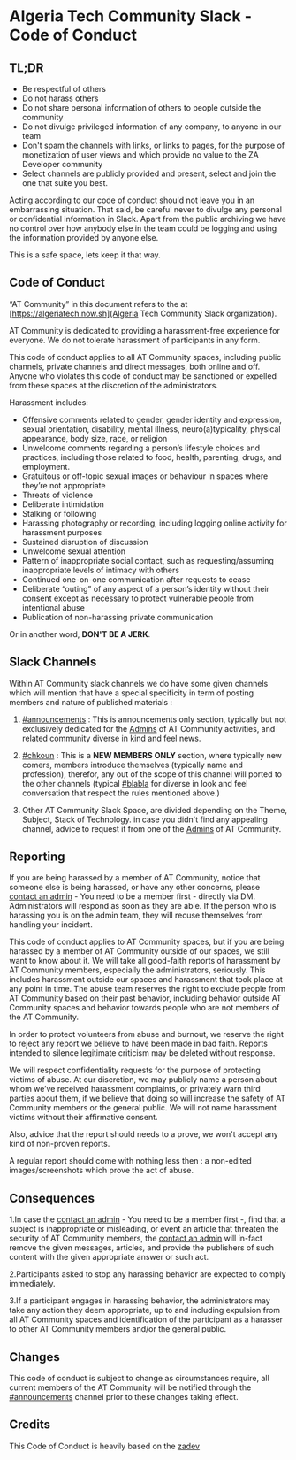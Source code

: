 # Algeria Tech Community Slack - Code of Conduct

## TL;DR

* Be respectful of others
* Do not harass others
* Do not share personal information of others to people outside the community
* Do not divulge privileged information of any company, to anyone in our team
* Don't spam the channels with links, or links to pages, for the purpose of monetization of user views and which provide no value to the ZA Developer community
* Select channels are publicly provided and present, select and join the one that suite you best.


Acting according to our code of conduct should not leave you in an embarrassing situation. That said, be careful never to divulge any personal or confidential information in Slack. Apart from the public archiving we have no control over how anybody else in the team could be logging and using the information provided by anyone else.

This is a safe space, lets keep it that way.

## Code of Conduct

“AT Community” in this document refers to the  at [https://algeriatech.now.sh](Algeria Tech Community Slack organization).

AT Community is dedicated to providing a harassment-free experience for everyone. We do not tolerate harassment of participants in any form.

This code of conduct applies to all AT Community spaces, including public channels, private channels and direct messages, both online and off. Anyone who violates this code of conduct may be sanctioned or expelled from these spaces at the discretion of the administrators.


Harassment includes:

* Offensive comments related to gender, gender identity and expression, sexual orientation, disability, mental illness, neuro(a)typicality, physical appearance, body size, race, or religion
* Unwelcome comments regarding a person’s lifestyle choices and practices, including those related to food, health, parenting, drugs, and employment.
* Gratuitous or off-topic sexual images or behaviour in spaces where they’re not appropriate
* Threats of violence
* Deliberate intimidation
* Stalking or following
* Harassing photography or recording, including logging online activity for harassment purposes
* Sustained disruption of discussion
* Unwelcome sexual attention
* Pattern of inappropriate social contact, such as requesting/assuming inappropriate levels of intimacy with others
* Continued one-on-one communication after requests to cease
* Deliberate “outing” of any aspect of a person’s identity without their consent except as necessary to protect vulnerable people from intentional abuse
* Publication of non-harassing private communication

Or in another word, **DON'T BE A JERK**.

## Slack Channels

Within AT Community slack channels we do have some given channels which will mention that have a special specificity
in term of posting members and nature of published materials :

1. [#announcements](https://algeriatech.slack.com/messages/announcements/) : This is announcements only section, typically but not exclusively dedicated for the [Admins](https://algeriatech.slack.com/team) of AT Community activities, and related community diverse in kind and feel news.

2. [#chkoun](https://algeriatech.slack.com/messages/chkoun/) : This is a **NEW MEMBERS ONLY** section, where typically
new comers, members introduce themselves (typically name and profession), therefor, any out of the scope of this channel will ported to the other channels (typical [#blabla](https://algeriatech.slack.com/messages/blabla/) for diverse in look and feel conversation that respect the rules mentioned above.)

3. Other AT Community Slack Space, are divided depending on the Theme, Subject, Stack of Technology. in case you didn't find any appealing channel, advice to request it from one of the [Admins](https://algeriatech.slack.com/team) of AT Community.

## Reporting

If you are being harassed by a member of AT Community, notice that someone else is being harassed, or have any other concerns, please [contact an admin](https://algeriatech.slack.com/team) - You need to be a member first - directly via DM. Administrators will respond as soon as they are able. If the person who is harassing you is on the admin team, they will recuse themselves from handling your incident.

This code of conduct applies to AT Community spaces, but if you are being harassed by a member of AT Community outside of our spaces, we still want to know about it. We will take all good-faith reports of harassment by AT Community members, especially the administrators, seriously. This includes harassment outside our spaces and harassment that took place at any point in time. The abuse team reserves the right to exclude people from AT Community based on their past behavior, including behavior outside AT Community spaces and behavior towards people who are not members of the AT Community.

In order to protect volunteers from abuse and burnout, we reserve the right to reject any report we believe to have been made in bad faith. Reports intended to silence legitimate criticism may be deleted without response.

We will respect confidentiality requests for the purpose of protecting victims of abuse. At our discretion, we may publicly name a person about whom we’ve received harassment complaints, or privately warn third parties about them, if we believe that doing so will increase the safety of AT Community members or the general public. We will not name harassment victims without their affirmative consent.

Also, advice that the report should needs to a prove, we won't accept any kind of non-proven reports.

A regular report should come with nothing less then : a non-edited images/screenshots which prove the act of abuse.

## Consequences

1.In case the [contact an admin](https://algeriatech.slack.com/team) - You need to be a member first -, find that a subject is inappropriate or misleading, or event an article that threaten the security of AT Community members, the [contact an admin](https://algeriatech.slack.com/team) will in-fact remove the given messages, articles, and provide
the publishers of such content with the given appropriate answer or such act.

2.Participants asked to stop any harassing behavior are expected to comply immediately.

3.If a participant engages in harassing behavior, the administrators may take any action they deem appropriate, up to and including expulsion from all AT Community spaces and identification of the participant as a harasser to other AT Community members and/or the general public.


## Changes
This code of conduct is subject to change as circumstances require, all current members of the AT Community will be notified through the [#announcements](https://algeriatech.slack.com/messages/announcements/) channel prior to these changes taking effect.


## Credits

This Code of Conduct is heavily based on the [zadev](https://github.com/zadev/code-of-conduct/blob/master/README.md)
